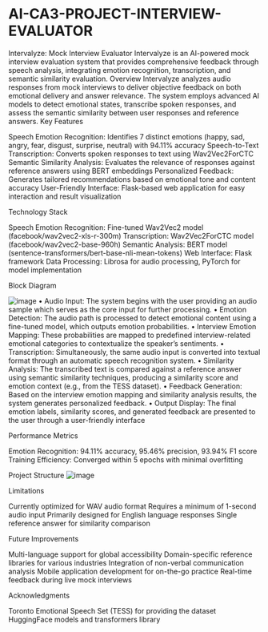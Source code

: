 # AI-CA3-PROJECT-INTERVIEW-EVALUATOR

Intervalyze: Mock Interview Evaluator
Intervalyze is an AI-powered mock interview evaluation system that provides comprehensive feedback through speech analysis, integrating emotion recognition, transcription, and semantic similarity evaluation.
Overview
Intervalyze analyzes audio responses from mock interviews to deliver objective feedback on both emotional delivery and answer relevance. The system employs advanced AI models to detect emotional states, transcribe spoken responses, and assess the semantic similarity between user responses and reference answers.
Key Features

Speech Emotion Recognition: Identifies 7 distinct emotions (happy, sad, angry, fear, disgust, surprise, neutral) with 94.11% accuracy
Speech-to-Text Transcription: Converts spoken responses to text using Wav2Vec2ForCTC
Semantic Similarity Analysis: Evaluates the relevance of responses against reference answers using BERT embeddings
Personalized Feedback: Generates tailored recommendations based on emotional tone and content accuracy
User-Friendly Interface: Flask-based web application for easy interaction and result visualization

Technology Stack

Speech Emotion Recognition: Fine-tuned Wav2Vec2 model (facebook/wav2vec2-xls-r-300m)
Transcription: Wav2Vec2ForCTC model (facebook/wav2vec2-base-960h)
Semantic Analysis: BERT model (sentence-transformers/bert-base-nli-mean-tokens)
Web Interface: Flask framework
Data Processing: Librosa for audio processing, PyTorch for model implementation

Block Diagram

![image](https://github.com/user-attachments/assets/8846c550-95ea-46bb-a7bb-5d07b6e7e483)
•  Audio Input: The system begins with the user providing an audio sample which serves as the core input for further processing.
•  Emotion Detection: The audio path is processed to detect emotional content using a fine-tuned model, which outputs emotion probabilities.
•  Interview Emotion Mapping: These probabilities are mapped to predefined interview-related emotional categories to contextualize the speaker’s sentiments.
•  Transcription: Simultaneously, the same audio input is converted into textual format through an automatic speech recognition system.
•  Similarity Analysis: The transcribed text is compared against a reference answer using semantic similarity techniques, producing a similarity score and emotion context (e.g., from the TESS dataset).
•  Feedback Generation: Based on the interview emotion mapping and similarity analysis results, the system generates personalized feedback.
•  Output Display: The final emotion labels, similarity scores, and generated feedback are presented to the user through a user-friendly interface


Performance Metrics

Emotion Recognition: 94.11% accuracy, 95.46% precision, 93.94% F1 score
Training Efficiency: Converged within 5 epochs with minimal overfitting

Project Structure
![image](https://github.com/user-attachments/assets/1feeed61-51ac-4554-acd4-4dbd490aac5a)


Limitations

Currently optimized for WAV audio format
Requires a minimum of 1-second audio input
Primarily designed for English language responses
Single reference answer for similarity comparison

Future Improvements

Multi-language support for global accessibility
Domain-specific reference libraries for various industries
Integration of non-verbal communication analysis
Mobile application development for on-the-go practice
Real-time feedback during live mock interviews

Acknowledgments

Toronto Emotional Speech Set (TESS) for providing the dataset
HuggingFace models and transformers library
